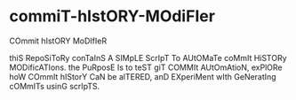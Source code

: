 # commiT-hIstORY-MOdiFIer
COmmit hIstORY MoDIfIeR

thiS RepoSiToRy conTaInS A SIMpLE ScrIpT To AUtOMaTe coMmIt HiSTORy MODificATIons. the PuRposE Is to teST giT COMMIt AUtOmAtioN, exPlORe hoW COmmIt hIStorY CaN be alTERED, anD EXperiMent wIth GeNeratIng cOMmITs usinG scrIpTS.
